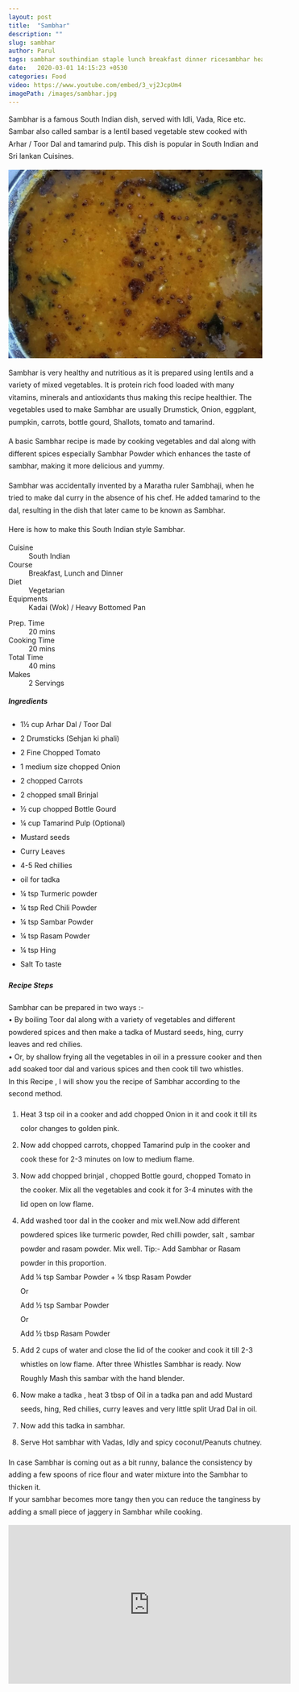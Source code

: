 ```yaml
---
layout: post
title:  "Sambhar"
description: ""
slug: sambhar
author: Parul
tags: sambhar southindian staple lunch breakfast dinner ricesambhar healthy idlisambhar dosasambhar vadasambhar vegetable lentil stew mildspicy foodyindianmom protein richfood mixedvegetables tadka indian recipe popular srilankan cuisines arhardal toordal tastysambhar homestyle delicious
date:   2020-03-01 14:15:23 +0530
categories: Food
video: https://www.youtube.com/embed/3_vj2JcpUm4
imagePath: /images/sambhar.jpg
---
```

<p class="text-justify" style="line-height: 175%;">
Sambhar is a famous South Indian dish, served with Idli, Vada, Rice etc. Sambar also called sambar is a lentil based vegetable stew cooked with Arhar / Toor Dal and tamarind pulp. This dish is popular in South Indian and Sri lankan Cuisines.
</p>

<div class="row">
    <div class="col-md-12"><img src="../images/sambhar.jpg" alt="" class="rounded img-fluid mb-2"></div>
</div>

<p class="text-justify" style="line-height: 175%;">
Sambhar is very healthy and nutritious as it is prepared using lentils and a variety of mixed vegetables. It is protein rich food loaded with many vitamins, minerals  and antioxidants thus making this recipe healthier. The vegetables used to make Sambhar are usually Drumstick,  Onion, eggplant, pumpkin, carrots, bottle gourd, Shallots, tomato and tamarind.
</p>

<p class="text-justify" style="line-height: 175%;">
A basic Sambhar recipe is made by cooking vegetables and dal along with different spices especially Sambhar Powder which enhances the taste of sambhar, making it more delicious and yummy.
</p>

<p class="text-justify" style="line-height: 175%;">
Sambhar was accidentally invented by a Maratha ruler Sambhaji, when he tried to make dal curry in the absence of his chef. He added tamarind to the dal, resulting in the dish that later came to be known as Sambhar.
</p>

<p class="text-justify" style="line-height: 175%;">
Here is how to make this South Indian style Sambhar.
</p>

<div class="row">
    <div class="col-md-6">
        <dl class="row">
            <dt class="col-sm-4">Cuisine</dt><dd class="col-sm-7">South Indian</dd>
            <dt class="col-sm-4">Course</dt><dd class="col-sm-7">Breakfast, Lunch and Dinner</dd>
            <dt class="col-sm-4">Diet</dt><dd class="col-sm-7">Vegetarian</dd>
            <dt class="col-sm-4">Equipments</dt><dd class="col-sm-7">Kadai (Wok) / Heavy Bottomed Pan</dd>
        </dl>
    </div>
    <div class="col-md-6">
        <dl class="row">
            <dt class="col-sm-5">Prep. Time</dt><dd class="col-sm-7">20 mins</dd>
            <dt class="col-sm-5">Cooking Time</dt><dd class="col-sm-7">20 mins</dd>
            <dt class="col-sm-5">Total Time</dt><dd class="col-sm-7">40 mins</dd>
            <dt class="col-sm-5">Makes</dt><dd class="col-sm-7">2 Servings</dd>
        </dl>
    </div>
</div>

<section>
    <div class="recipe-section-divider"></div>
    <div class="row" id="ingredients">
        <div class="col-md-12"><h5 class="font-weight-bold">Ingredients</h5></div>
    </div>
    <div class="row">
        <div class="col-md-12">            
            <ul style="line-height: 200%">
                <li>1½ cup Arhar Dal / Toor Dal</li>
                <li>2 Drumsticks (Sehjan ki phali)</li>
                <li>2 Fine Chopped Tomato</li>
                <li>1 medium size chopped Onion</li>
                <li>2  chopped Carrots</li>
                <li>2 chopped small Brinjal</li>
                <li>½ cup chopped Bottle Gourd</li>
                <li>¼ cup  Tamarind Pulp (Optional)</li>
                <li>Mustard seeds</li>
                <li>Curry Leaves</li><li>4-5 Red chillies</li>
                <li>oil for tadka</li>
                <li>¼ tsp Turmeric powder</li>
                <li>¼ tsp Red Chili Powder</li>
                <li>¼ tsp Sambar Powder</li>
                <li>¼ tsp Rasam Powder</li>
                <li>¼ tsp Hing</li>
                <li>Salt To taste</li>
            </ul>
        </div>
    </div>
</section>
<div class="recipe-section-divider"></div>
<div class="row" id="recipe">
        <div class="col-md-12"><h5 class="font-weight-bold">Recipe Steps</h5></div>
    </div>
<div class="row">
    <div class="col-md-12">
        <p class="text-justify" style="line-height: 175%;">
            Sambhar can be prepared in two ways :-<br>
            &bull; By boiling Toor dal along with a variety of vegetables and  different powdered spices and then make a tadka of Mustard seeds, hing, curry leaves and red chilies.<br>
            &bull; Or, by shallow frying all the vegetables in oil in a pressure cooker and then add soaked toor dal and various spices and then cook till two whistles.<br>
            In this Recipe , I will show you the recipe of Sambhar according to the second method.
        </p>
        <ol class="text-justify" style="line-height: 200%">
            <li style="margin-bottom:5px;">Heat 3 tsp oil in a cooker and add chopped Onion in it and cook it till its color changes to golden pink.</li>
<li style="margin-bottom:5px;">Now add chopped carrots, chopped Tamarind pulp  in the cooker and cook these for 2-3 minutes on low to medium flame.</li>
<li style="margin-bottom:5px;">Now add chopped brinjal , chopped Bottle gourd, chopped Tomato in the cooker. Mix all the vegetables and cook it for 3-4 minutes with the lid open on low flame.</li>
<li style="margin-bottom:5px;">Add washed toor dal in the cooker and mix well.Now add different powdered spices like turmeric powder, Red chilli powder, salt , sambar powder and rasam powder. Mix well. Tip:-  Add Sambhar or Rasam powder in this proportion.<br>
                Add ¼ tsp Sambar Powder + ¼ tbsp Rasam Powder<br>
                Or<br>
                Add ½ tsp Sambar Powder<br>
                Or<br>
                Add ½ tbsp Rasam Powder</li>
<li style="margin-bottom:5px;">Add 2  cups of water and close the lid of the cooker and cook it till 2-3 whistles on low flame. After three Whistles Sambhar is ready. Now Roughly Mash this sambar with the hand blender.</li>
<li style="margin-bottom:5px;">Now make a  tadka , heat 3 tbsp of Oil in a tadka pan and add Mustard seeds, hing, Red chilies, curry leaves and very little split Urad Dal in oil.</li>
<li style="margin-bottom:5px;">Now add this tadka in  sambhar.</li>
<li style="margin-bottom:5px;">Serve Hot sambhar with Vadas, Idly  and spicy  coconut/Peanuts chutney.</li>
        </ol>
        <p class="text-justify" style="line-height: 175%;">
            <i class="fas fa-lightbulb"></i> In case Sambhar is coming out as a bit runny, balance the consistency by adding a few spoons of rice flour and water mixture into the Sambhar to thicken it.
            <br>
            <i class="fas fa-lightbulb"></i> If your sambhar becomes more tangy then you can reduce the tanginess by adding a small piece of jaggery in Sambhar while cooking.
        </p>
    </div>
</div>
<div class="row" id="video">
    <div class="col-md-12">
        <div class="embed-responsive embed-responsive-16by9">
            <iframe width="560" height="315" src="https://www.youtube.com/embed/3_vj2JcpUm4" frameborder="0" allow="accelerometer; autoplay; encrypted-media; gyroscope; picture-in-picture" allowfullscreen></iframe>
        </div>
    </div>
</div>
<br>